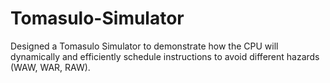 # Tomasulo-Simulator

Designed a Tomasulo Simulator to demonstrate how the CPU will dynamically and efficiently schedule instructions to avoid different hazards (WAW, WAR, RAW).
